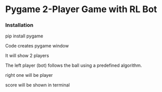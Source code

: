 # Pygame 2-Player Game with RL Bot

### Installation
pip install pygame

Code creates pygame window

It will show 2 players 

The left player (bot) follows the ball using a predefined algorithm.

right one will be player

score will be shown in terminal